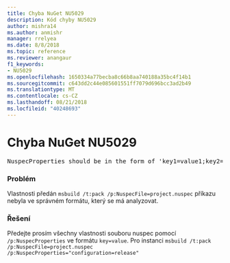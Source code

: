 ```yaml
---
title: Chyba NuGet NU5029
description: Kód chyby NU5029
author: mishra14
ms.author: anmishr
manager: rrelyea
ms.date: 8/8/2018
ms.topic: reference
ms.reviewer: anangaur
f1_keywords:
- NU5029
ms.openlocfilehash: 1650334a77becba8c66b8aa740188a35bc4f14b1
ms.sourcegitcommit: c643dd2c44e085601551ff7079d696bcc3ad2b49
ms.translationtype: MT
ms.contentlocale: cs-CZ
ms.lasthandoff: 08/21/2018
ms.locfileid: "40248693"
---
```

# <a name="nuget-error-nu5029"></a>Chyba NuGet NU5029
<pre>NuspecProperties should be in the form of 'key1=value1;key2=value2'.</pre>

### <a name="issue"></a>Problém

Vlastnosti předán `msbuild /t:pack /p:NuspecFile=project.nuspec` příkazu nebyla ve správném formátu, který se má analyzovat.


### <a name="solution"></a>Řešení

Předejte prosím všechny vlastnosti souboru nuspec pomocí `/p:NuspecProperties` ve formátu `key=value`. Pro instanci `msbuild /t:pack /p:NuspecFile=project.nuspec /p:NuspecProperties="configuration=release"`

